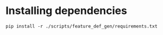 Installing dependencies
=======================

```
pip install -r ./scripts/feature_def_gen/requirements.txt
```
